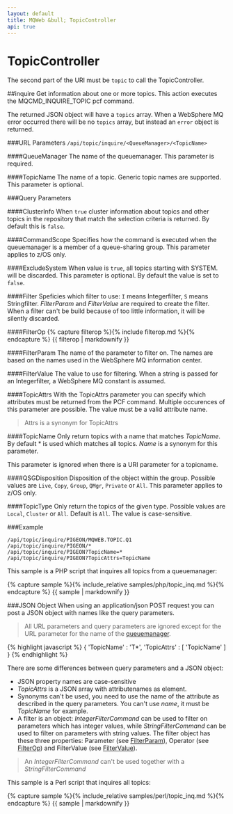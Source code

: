 ```yaml
---
layout: default
title: MQWeb &bull; TopicController
api: true
---
```

TopicController
===============

The second part of the URI must be `topic` to call the TopicController.

##<a name="inquire"></a>inquire
Get information about one or more topics. This action executes the 
MQCMD_INQUIRE_TOPIC pcf command.

The returned JSON object will have a `topics` array. When a WebSphere MQ error 
occurred there will be no `topics` array, but instead an `error` object is 
returned.

###<a name="inquireUrl"></a>URL Parameters
`/api/topic/inquire/<QueueManager>/<TopicName>`

####<a name="inquireUrlQueueManager"></a>QueueManager
The name of the queuemanager. This parameter is required.

####<a name="inquireUrlTopicName"></a>TopicName
The name of a topic. Generic topic names are supported.
This parameter is optional.

###<a name="inquireQuery"></a>Query Parameters

####<a name="inquireQueryClusterInfo"></a>ClusterInfo
When `true` cluster information about topics and other topics in the repository 
that match the selection criteria is returned. By default this is `false`.

####<a name="inquireQueryCommandScope"></a>CommandScope
Specifies how the command is executed when the queuemanager is a member of a 
queue-sharing group. This parameter applies to z/OS only.

####<a name="inquireQueryExcludeSystem"></a>ExcludeSystem
When value is `true`, all topics starting with SYSTEM. will be discarded.
This parameter is optional. By default the value is set to `false`.

####<a name="inquireQueryFilter"></a>Filter
Speficies which filter to use: `I` means Integerfilter, `S` means Stringfilter.
*FilterParam* and *FilterValue* are required to create the filter. When a 
filter can't be build because of too little information, it will be silently 
discarded.

####<a name="inquireQueryFilterOp"></a>FilterOp
{% capture filterop %}{% include filterop.md %}{% endcapture %}
{{ filterop | markdownify }}

####<a name="inquireQueryFilterParam"></a>FilterParam
The name of the parameter to filter on. The names are based on the names used 
in the WebSphere MQ information center.

####<a name="inquireQueryFilterValue"></a>FilterValue
The value to use for filtering. When a string is passed for an Integerfilter, 
a WebSphere MQ constant is assumed.

####<a name="inquireQueryTopicAttrs"></a>TopicAttrs
With the TopicAttrs parameter you can specify which attributes must be
returned from the PCF command. Multiple occurences of this parameter
are possible. The value must be a valid attribute name.

> Attrs is a synonym for TopicAttrs

####<a name="inquireQueryTopicName"></a>TopicName
Only return topics with a name that matches *TopicName*. By 
default * is used which matches all topics. *Name* is a synonym for this 
parameter.

This parameter is ignored when there is a URI parameter for a topicname.

####<a name="inquireQueryQSGDisposition"></a>QSGDisposition
Disposition of the object within the group. Possible values are `Live`, `Copy`, 
`Group`, `QMgr`, `Private` or `All`. This parameter applies to z/OS only.

####<a name="inquireQueryTopicType"></a>TopicType
Only return the topics of the given type. Possible values are `Local`,
`Cluster` or `All`. Default is `All`. The value is case-sensitive.

###<a name="inquireExample"></a>Example

`/api/topic/inquire/PIGEON/MQWEB.TOPIC.Q1`  
`/api/topic/inquire/PIGEON/*`  
`/api/topic/inquire/PIGEON?TopicName=*`  
`/api/topic/inquire/PIGEON?TopicAttrs=TopicName`

This sample is a PHP script that inquires all topics from a queuemanager:

{% capture sample %}{% include_relative samples/php/topic_inq.md %}{% endcapture %}
{{ sample | markdownify }}

###<a name="inquireJSON"></a>JSON Object
When using an application/json POST request you can post a JSON object with 
names like the query parameters.

> All URL parameters and query parameters are ignored except for the URL parameter for
> the name of the [queuemanager](#inquireUrlQueueManager).

{% highlight javascript %}
    {
      'TopicName' : 'T*',
      'TopicAttrs' : [
        'TopicName'
      ]
    }
{% endhighlight %}

There are some differences between query parameters and a JSON object:

+ JSON property names are case-sensitive
+ *TopicAttrs* is a JSON array with attributenames as element.
+ Synonyms can't be used, you need to use the name of the attribute
  as described in the query parameters. You can't use *name*, it must be *TopicName* for example.
+ A filter is an object: *IntegerFilterCommand* can be used to filter on parameters which has
  integer values, while *StringFilterCommand* can be used to filter on parameters with string values.
  The filter object has these three properties: Parameter (see [FilterParam](#inquireQueryFilterParam)), 
  Operator (see [FilterOp](#inquireQueryFilterOp)) and FilterValue (see [FilterValue](#inquireQueryFilterValue)).

> An *IntegerFilterCommand* can't be used together with a *StringFilterCommand*

This sample is a Perl script that inquires all topics:

{% capture sample %}{% include_relative samples/perl/topic_inq.md %}{% endcapture %}
{{ sample | markdownify }}


